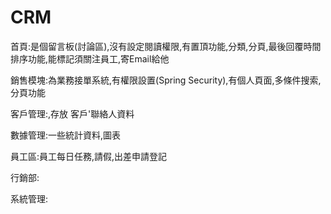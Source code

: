 # CRM
首頁:是個留言板(討論區),沒有設定閱讀權限,有置頂功能,分類,分頁,最後回覆時間排序功能,能標記須關注員工,寄Email給他

銷售模塊:為業務接單系統,有權限設置(Spring Security),有個人頁面,多條件搜索,分頁功能

客戶管理:,存放 客戶'聯絡人資料

數據管理:一些統計資料,圖表

員工區:員工每日任務,請假,出差申請登記

行銷部:

系統管理:
